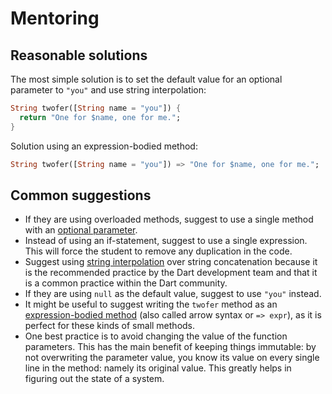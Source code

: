 # Mentoring

## Reasonable solutions

The most simple solution is to set the default value for an optional parameter to `"you"` and use 
string interpolation:

```dart
String twofer([String name = "you"]) {
  return "One for $name, one for me.";
}
```

Solution using an expression-bodied method:

```dart
String twofer([String name = "you"]) => "One for $name, one for me.";
```

## Common suggestions

- If they are using overloaded methods, suggest to use a single method with an 
[optional parameter][reference-optional-parameter].
- Instead of using an if-statement, suggest to use a single expression. This will force the student 
to remove any duplication in the code.
- Suggest using [string interpolation][reference-string-interpolation] over string concatenation
because it is the recommended practice by the Dart development team and that it is a common practice
within the Dart community.
- If they are using `null` as the default value, suggest to use `"you"` instead.
- It might be useful to suggest writing the `twofer` method as an 
[expression-bodied method][reference-expression-bodied-method] (also called arrow syntax or `=> expr`),
 as it is perfect for these kinds of small methods.
- One best practice is to avoid changing the value of the function parameters. This has the main
 benefit of keeping things immutable: by not overwriting the parameter value, you know its value on 
 every single line in the method: namely its original value. This greatly helps in figuring out the 
 state of a system.

[reference-optional-parameter]: https://dart.dev/guides/language/language-tour#default-parameter-values
[reference-string-interpolation]: https://dart.dev/guides/language/language-tour#strings
[reference-expression-bodied-method]: https://dart.dev/guides/language/language-tour#functions